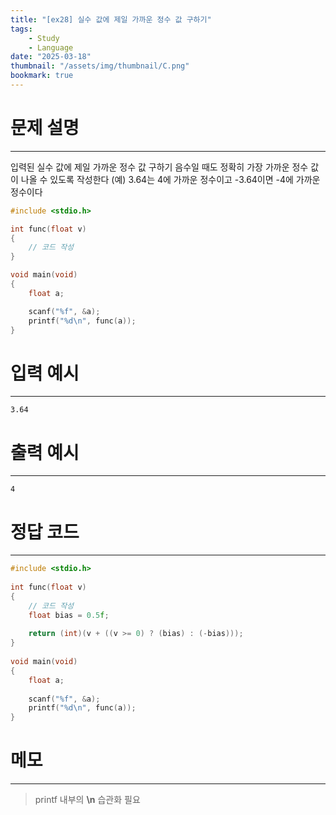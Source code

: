 ```yaml
---
title: "[ex28] 실수 값에 제일 가까운 정수 값 구하기"
tags:
    - Study
    - Language
date: "2025-03-18"
thumbnail: "/assets/img/thumbnail/C.png"
bookmark: true
---
```

# 문제 설명
---
입력된 실수 값에 제일 가까운 정수 값 구하기
음수일 때도 정확히 가장 가까운 정수 값이 나올 수 있도록 작성한다
(예) 3.64는 4에 가까운 정수이고 -3.64이면 -4에 가까운 정수이다

```c
#include <stdio.h>

int func(float v)
{
	// 코드 작성	
}

void main(void)
{
	float a;

	scanf("%f", &a);
	printf("%d\n", func(a));
}
```

# 입력 예시
---

```
3.64
```

# 출력 예시
---

```
4
```

# 정답 코드
---

```c
#include <stdio.h>
 
int func(float v)
{
    // 코드 작성    
    float bias = 0.5f;
 
    return (int)(v + ((v >= 0) ? (bias) : (-bias)));
}
 
void main(void)
{
    float a;
 
    scanf("%f", &a);
    printf("%d\n", func(a));
}
```

# 메모
---
> printf 내부의 **\n** 습관화 필요